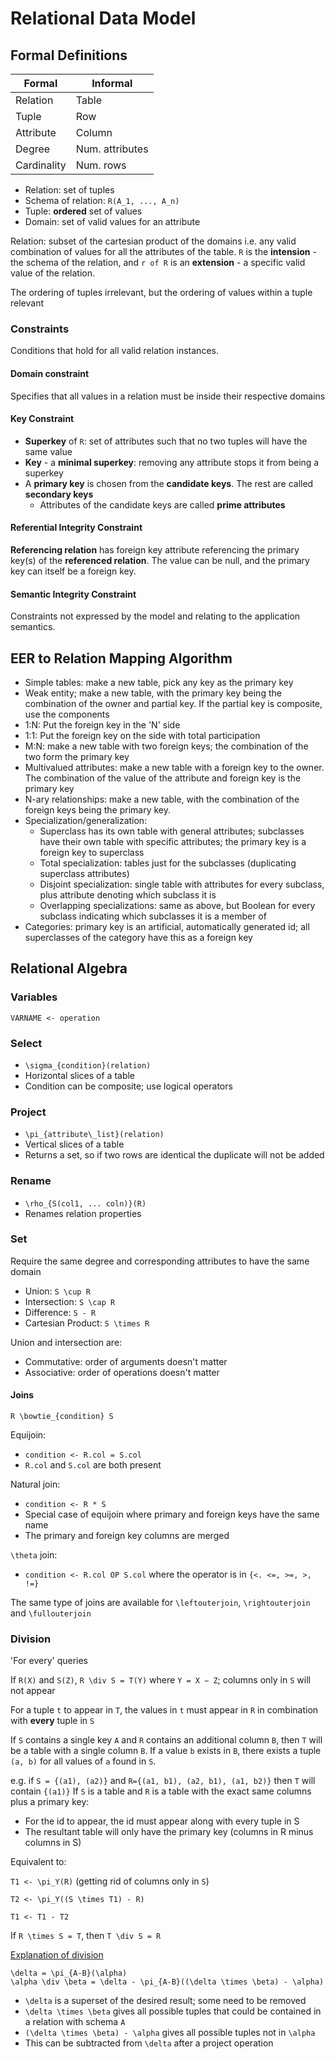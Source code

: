 # Relational Data Model

## Formal Definitions

| Formal      | Informal        |
|-------------|-----------------|
| Relation    | Table           |
| Tuple       | Row             |
| Attribute   | Column          |
| Degree      | Num. attributes |
| Cardinality | Num. rows       |

- Relation: set of tuples
- Schema of relation: `R(A_1, ..., A_n)`
- Tuple: **ordered** set of values
- Domain: set of valid values for an attribute

Relation: subset of the cartesian product of the domains i.e. any valid combination of values for all the attributes of the table. `R` is the **intension** - the schema of the relation, and `r of R` is an **extension** - a specific valid value of the relation.

The ordering of tuples irrelevant, but the ordering of values within a tuple relevant

### Constraints

Conditions that hold for all valid relation instances.

#### Domain constraint

Specifies that all values in a relation must be inside their respective domains

#### Key Constraint

- **Superkey** of `R`: set of attributes such that no two tuples will have the same value
- **Key** - a **minimal superkey**: removing any attribute stops it from being a superkey
- A **primary key** is chosen from the **candidate keys**. The rest are called **secondary keys**
  - Attributes of the candidate keys are called **prime attributes**

#### Referential Integrity Constraint

**Referencing relation** has foreign key attribute referencing the primary key(s) of the **referenced relation**. The value can be null, and the primary key can itself be a foreign key.

#### Semantic Integrity Constraint

Constraints not expressed by the model and relating to the application semantics.

## EER to Relation Mapping Algorithm

- Simple tables: make a new table, pick any key as the primary key
- Weak entity; make a new table, with the primary key being the combination of the owner and partial key. If the partial key is composite, use the components
- 1:N: Put the foreign key in the 'N' side
- 1:1: Put the foreign key on the side with total participation
- M:N: make a new table with two foreign keys; the combination of the two form the primary key
- Multivalued attributes: make a new table with a foreign key to the owner. The combination of the value of the attribute and foreign key is the primary key
- N-ary relationships: make a new table, with the combination of the foreign keys being the primary key.
- Specialization/generalization:
  - Superclass has its own table with general attributes; subclasses have their own table with specific attributes; the primary key is a foreign key to superclass
  - Total specialization: tables just for the subclasses (duplicating superclass attributes)
  - Disjoint specialization: single table with attributes for every subclass, plus attribute denoting which subclass it is
  - Overlapping specializations: same as above, but Boolean for every subclass indicating which subclasses it is a member of
- Categories: primary key is an artificial, automatically generated id; all superclasses of the category have this as a foreign key

## Relational Algebra

### Variables

`VARNAME <- operation`

### Select

- `\sigma_{condition}(relation)`
- Horizontal slices of a table
- Condition can be composite; use logical operators

### Project

- `\pi_{attribute\_list}(relation)`
- Vertical slices of a table
- Returns a set, so if two rows are identical the duplicate will not be added

### Rename

- `\rho_{S(col1, ... coln)}(R)`
- Renames relation properties

### Set

Require the same degree and corresponding attributes to have the same domain

- Union: `S \cup R`
- Intersection: `S \cap R`
- Difference: `S - R`
- Cartesian Product: `S \times R`

Union and intersection are:

- Commutative: order of arguments doesn't matter
- Associative: order of operations doesn't matter

#### Joins

`R \bowtie_{condition} S`

Equijoin:

- `condition <- R.col = S.col`
- `R.col` and `S.col` are both present

Natural join:

- `condition <- R * S`
- Special case of equijoin where primary and foreign keys have the same name
- The primary and foreign key columns are merged

`\theta` join:

- `condition <- R.col OP S.col` where the operator is in `{<. <=, >=, >, !=}`

The same type of joins are available for `\leftouterjoin`, `\rightouterjoin` and `\fullouterjoin`

### Division

'For every' queries

If `R(X)` and `S(Z)`, `R \div S = T(Y)` where `Y = X − Z`; columns only in `S` will not appear

For a tuple `t` to appear in `T`, the values in `t` must appear in `R` in combination with **every** tuple in `S`

If `S` contains a single key `A` and `R` contains an additional column `B`, then `T` will be a table with a single column `B`. If a value `b` exists in `B`, there exists a tuple `(a, b)` for all values of `a` found in `S`.

e.g. if `S = {(a1), (a2)}` and `R={(a1, b1), (a2, b1), (a1, b2)}` then `T` will contain `{(a1)}`
If `S` is a table and `R` is a table with the exact same columns plus a primary key:

- For the id to appear, the id must appear along with every tuple in S
- The resultant table will only have the primary key (columns in R minus columns in S)

Equivalent to:

`T1 <- \pi_Y(R)` (getting rid of columns only in `S`)

`T2 <- \pi_Y((S \times T1) - R)`

`T1 <- T1 - T2`

If `R \times S = T`, then `T \div S = R`

[Explanation of division](https://www2.cs.arizona.edu/~mccann/research/divpresentation.pdf)

```
\delta = \pi_{A-B}(\alpha)
\alpha \div \beta = \delta - \pi_{A-B}((\delta \times \beta) - \alpha)
```

- `\delta` is a superset of the desired result; some need to be removed
- `\delta \times \beta` gives all possible tuples that could be contained in a relation with schema `A`
- `(\delta \times \beta) - \alpha` gives all possible tuples not in `\alpha`
- This can be subtracted from `\delta` after a project operation

